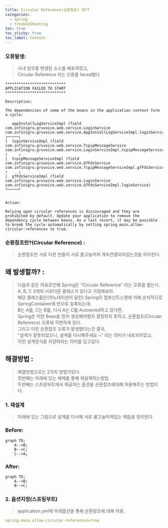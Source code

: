 ```yaml
---
title: Circular Reference(순환참조) 란?? 
categories: 
  - spring
  - troubleShooting
toc: true
toc_sticky: true
toc_label: Content 
---
```



### 오류발생:
> 사내 업무중 변경된 소스를 배포하였고,<br>
Circular Reference 라는 오류를 faced했다

```
***************************
APPLICATION FAILED TO START
***************************

Description:

The dependencies of some of the beans in the application context form a cycle:

   appInstallLogServiceImpl (field com.infinigru.gruvoice.web.service.LoginService com.infinigru.gruvoice.web.service.AppInstallLogServiceImpl.loginService)
┌─────┐
|  loginServiceImpl (field com.infinigru.gruvoice.web.service.TcpipMessageService com.infinigru.gruvoice.web.service.LoginServiceImpl.tcpipMessageService)
↑     ↓
|  tcpipMessageServiceImpl (field com.infinigru.gruvoice.web.service.GfFdsService com.infinigru.gruvoice.web.service.TcpipMessageServiceImpl.gfFdsService)
↑     ↓
|  gfFdsServiceImpl (field com.infinigru.gruvoice.web.service.LoginService com.infinigru.gruvoice.web.service.GfFdsServiceImpl.loginService)
└─────┘


Action:

Relying upon circular references is discouraged and they are prohibited by default. Update your application to remove the dependency cycle between beans. As a last resort, it may be possible to break the cycle automatically by setting spring.main.allow-circular-references to true.

```

### 순환참조란?(Circular Reference) :
> 순환참조란 서로 다른 빈들이 서로 물고늘어져 계속연결되어있는것을 의미한다.


## 왜 발생할까? :
> 다음과 같은 이유로인해 Spring은 "Circular Reference" 라는 오류를 뱉는다.<br>
A, B, C 3개의 서로다른 클래스가 있다고 가정해보자.<br>
해당 클래스들은(어노테이션이 달린) Spring의 컴포넌트스캔에 의해 순차적으로 SpringContainer에 빈으로 등록되는데,  <br>
B는 A를, C는 B를, 다시 A는 C를 Autowired하고 있다면,<br>
Spring은 어떤 Bean을 먼저 생성해야할지 결정하지 못하고, 순환참조(Circular Refenrece) 오류에 직면하게 된다.<br>
그리고 이런 순환참조 오류가 발생했다는건 결국, <br>
"설계가 잘못되었으니, 설계를 다시해주세요 ~" 라는 의미가 내포되어있고,<br> 
이런 설계방식을 지양하라는 의미를 담고있다. 

## 해결방법 :
> 해결방법으로는 2가지 방법이있다.<br>
첫번째는 아래에 있는 예제를 통해 재설계하는방법.<br>
두번째는 스프링부트에서 제공하는 옵션을 순환참조에대해 허용해주는 방법이다. 
### 1. 재설계
> 아래에 있는 그림으로 설계를 다시해 서로 물고늘어져있는 매듭을 정리한다.  

### Before:

```mermaid
graph TD;
    A-->B;
    B-->C;
    C-->A;
```  
### After:

```mermaid
graph TD;
    A-->B;
    B-->C;
```  
### 2. 옵션지정(스프링부트)
> application.yml에 아래옵션을 통해 순환참조에 대해 허용. 
```yaml
spring.main.allow-circular-references=true
```
